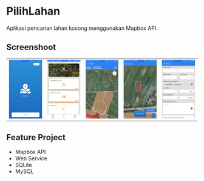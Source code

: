 # PilihLahan
Aplikasi pencarian lahan kosong menggunakan Mapbox API.

## Screenshoot

<table>
    <tr>
        <td><img width="200px" src="https://github.com/ridwanharts/PilihLahan/blob/master/sc1.png"></td>
        <td><img width="200px" src="https://github.com/ridwanharts/PilihLahan/blob/master/sc2.png"></td>
        <td><img width="200px" src="https://github.com/ridwanharts/PilihLahan/blob/master/sc3.png"></td>
        <td><img width="200px" src="https://github.com/ridwanharts/PilihLahan/blob/master/sc4.png"></td>
        <td><img width="200px" src="https://github.com/ridwanharts/PilihLahan/blob/master/sc5.png"></td>
    </tr>
</table>

## Feature Project

* Mapbox API
* Web Service
* SQLite
* MySQL


```java

```

